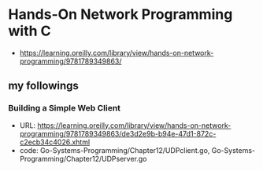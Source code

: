 # Hands-On Network Programming with C

- https://learning.oreilly.com/library/view/hands-on-network-programming/9781789349863/

## my followings

### Building a Simple Web Client
- URL: https://learning.oreilly.com/library/view/hands-on-network-programming/9781789349863/de3d2e9b-b94e-47d1-872c-c2ecb34c4026.xhtml
- code: Go-Systems-Programming/Chapter12/UDPclient.go, Go-Systems-Programming/Chapter12/UDPserver.go
